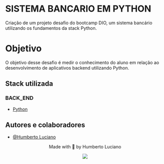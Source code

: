 
# SISTEMA BANCARIO EM PYTHON


Criação de um projeto desafio do bootcamp DIO, um sistema bancário  utilizando os fundamentos da stack Python.

# Objetivo

O objetivo desse desafio é medir o conhecimento do aluno em relação ao desenvolvimento de aplicativos backend utilizando Python.


## Stack utilizada
### BACK_END ###


- [Python](https://www.python.org/)






## Autores e colaboradores

- [@Humberto Luciano](https://www.github.com/Humberto08)


<div id='contatos' align="center">
  <p align="center">Made with 💜 by Humberto Luciano</p>
  <div id="contatos" align="center">
    <a href="https://www.linkedin.com/in/humberto-luciano/" target="_blank"><img src="https://img.shields.io/badge/-LinkedIn-%230077B5?style=for-the-badge&logo=linkedin&logoColor=white" target="_blank"></a>
</div>


